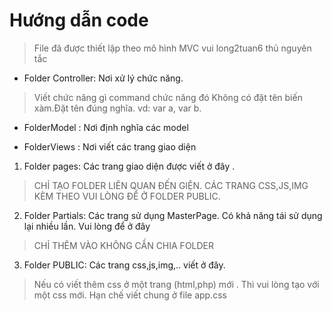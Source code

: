 # Hướng dẫn code
>File đã được thiết lập theo mô hình MVC vui long2tuan6 thủ nguyên tắc

- Folder Controller: Nơi xử lý chức năng.
 >Viết chức năng gì command chức năng đó
 >Không có đặt tên biến xàm.Đặt tên đúng nghĩa. vd: var a, var b.

- FolderModel : Nơi định nghĩa các model 
    
- FolderViews : Nơi viết các trang giao diện
 1. Folder pages: Các trang giao diện được viết ở đây .
  >CHỈ TẠO FOLDER LIÊN QUAN ĐẾN GIỆN. CÁC TRANG CSS,JS,IMG KÈM THEO VUI LÒNG ĐỂ Ở FOLDER PUBLIC.

 2. Folder Partials: Các trang sử dụng MasterPage. Có khả năng tái sử dụng lại nhiều lần. Vui lòng để ở đây
  >CHỈ THÊM VÀO KHÔNG CẦN CHIA FOLDER 

  3. Folder PUBLIC: Các trang css,js,img,.. viết ở đây.
  > Nếu có viết thêm css ở một trang (html,php) mới . Thì vui lòng tạo với một css mới. Hạn chế viết chung ở file app.css 